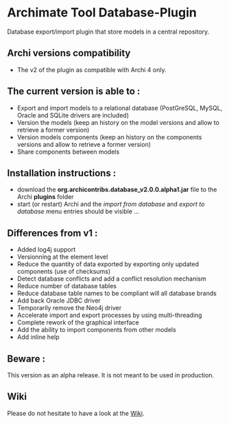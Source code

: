 # Archimate Tool Database-Plugin
Database export/import plugin that store models in a central repository.

## Archi versions compatibility
* The v2 of the plugin as compatible with Archi 4 only.

## The current version is able to :
* Export and import models to a relational database (PostGreSQL, MySQL, Oracle and SQLite drivers are included)
* Version the models (keep an history on the model versions and allow to retrieve a former version)
* Version models components (keep an history on the components versions and allow to retrieve a former version)
* Share components between models

## Installation instructions :
* download the **org.archicontribs.database_v2.0.0.alpha1.jar** file to the Archi **plugins** folder
* start (or restart) Archi and the *import from database* and *export to database* menu entries should be visible ...

## Differences from v1 :
* Added log4j support
* Versionning at the element level
* Reduce the quantity of data exported by exporting only updated components (use of checksums)
* Detect database conflicts and add a conflict resolution mechanism
* Reduce number of database tables
* Reduce database table names to be compliant will all database brands
* Add back Oracle JDBC driver
* Temporarily remove the Neo4j driver
* Accelerate import and export processes by using multi-threading
* Complete rework of the graphical interface
* Add the ability to import components from other models
* Add inline help

## Beware :
This version as an alpha release. It is not meant to be used in production.

## Wiki
Please do not hesitate to have a look at the [Wiki](https://github.com/archi-contribs/database-plugin/wiki).